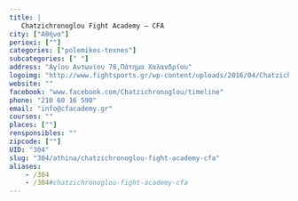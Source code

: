 ```yaml
---
title: |
   Chatzichronoglou Fight Academy – CFA
city: ["Αθήνα"]
perioxi: [""]
categories: ["polemikes-texnes"]
subcategories: [" "]
address: "Αγίου Αντωνίου 78,Πάτημα Χαλανδρίου"
logoimg: "http://www.fightsports.gr/wp-content/uploads/2016/04/Chatzichronoglou-Fight-Academy-CFA-logo.jpg"
website: ""
facebook: "www.facebook.com/Chatzichronoglou/timeline"
phone: "210 60 16 590"
email: "info@cfacademy.gr"
courses: ""
places: [""]
rensponsibles: ""
zipcode: [""]
UID: "304"
slug: "304/athina/chatzichronoglou-fight-academy-cfa"
aliases:
    - /304
    - /304#chatzichronoglou-fight-academy-cfa
---
```


